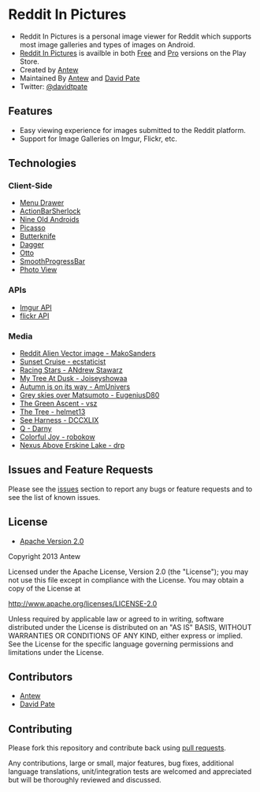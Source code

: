 # Reddit In Pictures

* Reddit In Pictures is a personal image viewer for Reddit which supports most image galleries and types of images on Android.
* [Reddit In Pictures](https://github.com/antew/RedditInPictures) is availble in both [Free](https://play.google.com/store/apps/details?id=com.antew.redditinpictures) and [Pro](https://play.google.com/store/apps/details?id=com.antew.redditinpictures.pro) versions on the Play Store.
* Created by [Antew](https://github.com/antew)
* Maintained By [Antew](https://github.com/antew) and [David Pate](https://github.com/DavidTPate)
* Twitter: [@davidtpate](http://twitter.com/davidtpate)

## Features

* Easy viewing experience for images submitted to the Reddit platform.
* Support for Image Galleries on Imgur, Flickr, etc.

## Technologies

### Client-Side
* [Menu Drawer](https://github.com/SimonVT/android-menudrawer)
* [ActionBarSherlock](https://github.com/JakeWharton/ActionBarSherlock)
* [Nine Old Androids](https://github.com/JakeWharton/NineOldAndroids/)
* [Picasso](https://github.com/square/picasso)
* [Butterknife](https://github.com/JakeWharton/butterknife)
* [Dagger](https://github.com/square/dagger/)
* [Otto](https://github.com/square/otto)
* [SmoothProgressBar](https://github.com/castorflex/SmoothProgressBar)
* [Photo View](https://github.com/chrisbanes/PhotoView)

### APIs
* [Imgur API](https://api.imgur.com/)
* [flickr API](http://www.flickr.com/services/api/)

### Media
* [Reddit Alien Vector image - MakoSanders](http://makosanders.deviantart.com/)
* [Sunset Cruise - ecstaticist](http://www.flickr.com/photos/ecstaticist/2812682461/)
* [Racing Stars - ANdrew Stawarz](http://www.flickr.com/photos/stawarz/2981086612/)
* [My Tree At Dusk - Joiseyshowaa](http://www.flickr.com/photos/joiseyshowaa/1400175456/)
* [Autumn is on its way - AmUnivers](http://www.flickr.com/photos/amunivers/239455430/)
* [Grey skies over Matsumoto - EugeniusD80](http://www.flickr.com/photos/zhzheka/701816373/)
* [The Green Ascent - vsz](http://www.flickr.com/photos/vs/29582361/)
* [The Tree - helmet13](http://www.flickr.com/photos/22281745@N04/2149169348/)
* [See Harness - DCCXLIX](http://www.flickr.com/photos/dccxlix/399948328/)
* [Q - Darny](http://www.flickr.com/photos/darn/539225017/)
* [Colorful Joy - robokow](http://www.flickr.com/photos/robino/463790976/)
* [Nexus Above Erskine Lake - drp](http://www.flickr.com/photos/drp/43707772/in/photostream/)

## Issues and Feature Requests
Please see the [issues](https://github.com/antew/RedditInPictures/issues) section
to report any bugs or feature requests and to see the list of known issues.

## License

* [Apache Version 2.0](http://www.apache.org/licenses/LICENSE-2.0.html)

Copyright 2013 Antew

Licensed under the Apache License, Version 2.0 (the "License");
you may not use this file except in compliance with the License.
You may obtain a copy of the License at

 http://www.apache.org/licenses/LICENSE-2.0

Unless required by applicable law or agreed to in writing, software
distributed under the License is distributed on an "AS IS" BASIS,
WITHOUT WARRANTIES OR CONDITIONS OF ANY KIND, either express or implied.
See the License for the specific language governing permissions and
limitations under the License.

## Contributors

* [Antew](https://github.com/antew)
* [David Pate](https://github.com/DavidTPate)

## Contributing

Please fork this repository and contribute back using
[pull requests](https://github.com/antew/RedditInPictures/pulls).

Any contributions, large or small, major features, bug fixes, additional
language translations, unit/integration tests are welcomed and appreciated
but will be thoroughly reviewed and discussed.
